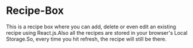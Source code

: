 # Recipe-Box
This is a recipe box where you can add, delete  or even edit an existing recipe  using React.js.Also all the recipes are stored in your browser's Local Storage.So, every time you hit refresh, the recipe will still be there.
